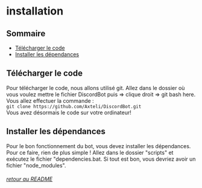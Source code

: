 # installation

## Sommaire
- [Télécharger le code](#Télécharger-le-code)
- [Installer les dépendances](#Installer-les-dépendances)

## Télécharger le code
Pour télécharger le code, nous allons utilisé git. Allez dans le dossier où vous voulez mettre le fichier DiscordBot puis => clique droit => git bash here. Vous allez effectuer la commande :  
`git clone https://github.com/Axteli/DiscordBot.git`  
Vous avez désormais le code sur votre ordinateur!

## Installer les dépendances
Pour le bon fonctionnement du bot, vous devez installer les dépendances. Pour ce faire, rien de plus simple ! Allez dans le dossier "scripts" et exécutez le fichier "dependencies.bat. Si tout est bon, vous devriez avoir un fichier "node_modules".

###### [retour au README](https://github.com/Axteli/DiscordBot#readme)